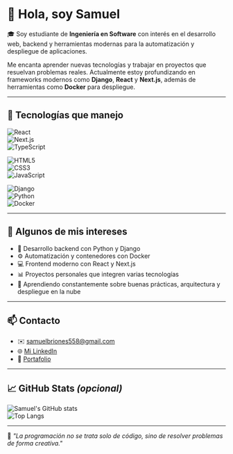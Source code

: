 # 👋 Hola, soy Samuel

🎓 Soy estudiante de **Ingeniería en Software** con interés en el desarrollo web, backend y herramientas modernas para la automatización y despliegue de aplicaciones.

Me encanta aprender nuevas tecnologías y trabajar en proyectos que resuelvan problemas reales. Actualmente estoy profundizando en frameworks modernos como **Django**, **React** y **Next.js**, además de herramientas como **Docker** para despliegue.

---

## 🚀 Tecnologías que manejo

![React](https://img.shields.io/badge/React-20232A?style=for-the-badge&logo=react&logoColor=61DAFB)  
![Next.js](https://img.shields.io/badge/Next.js-000000?style=for-the-badge&logo=nextdotjs&logoColor=white)  
![TypeScript](https://img.shields.io/badge/TypeScript-3178C6?style=for-the-badge&logo=typescript&logoColor=white)  

![HTML5](https://img.shields.io/badge/HTML5-E34F26?style=for-the-badge&logo=html5&logoColor=white)  
![CSS3](https://img.shields.io/badge/CSS3-1572B6?style=for-the-badge&logo=css3&logoColor=white)  
![JavaScript](https://img.shields.io/badge/JavaScript-F7DF1E?style=for-the-badge&logo=javascript&logoColor=black)  

![Django](https://img.shields.io/badge/Django-092E20?style=for-the-badge&logo=django&logoColor=white)  
![Python](https://img.shields.io/badge/Python-3776AB?style=for-the-badge&logo=python&logoColor=white)  
![Docker](https://img.shields.io/badge/Docker-2496ED?style=for-the-badge&logo=docker&logoColor=white)

---

## 📂 Algunos de mis intereses

- 🔧 Desarrollo backend con Python y Django
- ⚙️ Automatización y contenedores con Docker
- 💻 Frontend moderno con React y Next.js
- 📊 Proyectos personales que integren varias tecnologías
- 🌱 Aprendiendo constantemente sobre buenas prácticas, arquitectura y despliegue en la nube

---

## 📫 Contacto

- ✉️ samuelbriones558@gmail.com  
- 🌐 [Mi LinkedIn](https://www.linkedin.com/in/wilmer-samuel-briones-garrido-463502361/)  
- 📁 [Portafolio](https://tusitio.dev)

---

## 📈 GitHub Stats *(opcional)*

![Samuel's GitHub stats](https://github-readme-stats.vercel.app/api?username=Samuelbriones&show_icons=true&theme=radical)  
![Top Langs](https://github-readme-stats.vercel.app/api/top-langs/?username=Samuelbriones&layout=compact&theme=radical)


---

🎯 *"La programación no se trata solo de código, sino de resolver problemas de forma creativa."*

